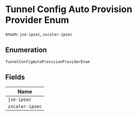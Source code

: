 
# Tunnel Config Auto Provision Provider Enum

enum: `jse-ipsec`, `zscaler-ipsec`

## Enumeration

`TunnelConfigAutoProvisionProviderEnum`

## Fields

| Name |
|  --- |
| `jse-ipsec` |
| `zscaler-ipsec` |

